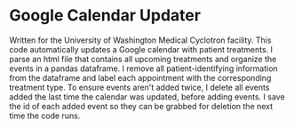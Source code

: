 # Google Calendar Updater
Written for the University of Washington Medical Cyclotron facility. This code automatically updates a Google calendar with patient treatments. I parse an html file that contains all upcoming treatments and organize the events in a pandas dataframe. I remove all patient-identifying information from the dataframe and label each appointment with the corresponding treatment type. To ensure events aren't added twice, I delete all events added the last time the calendar was updated, before adding events. I save the id of each added event so they can be grabbed for deletion the next time the code runs.
